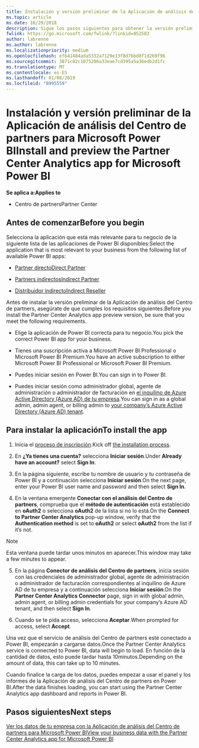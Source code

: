 ```yaml
---
title: Instalación y versión preliminar de la Aplicación de análisis del Centro de partners para Microsoft Power BI | Centro de partners
ms.topic: article
ms.date: 10/29/2018
description: Sigue los pasos siguientes para obtener la versión preliminar de la Aplicación de análisis del Centro de partners para Power BI (para partners directos en CSP).
fwlink: https://go.microsoft.com/fwlink/?linkid=852583
author: labrenne
ms.author: labrenne
ms.localizationpriority: medium
ms.openlocfilehash: ef641484ada5332a7129e13f8d7bbd8f1d269f96
ms.sourcegitcommit: 3871c82c1075206a33eae7cd395a5a36edb2d1fc
ms.translationtype: MT
ms.contentlocale: es-ES
ms.lasthandoff: 01/08/2019
ms.locfileid: "8995559"
---
```

# <a name="install-and-preview-the-partner-center-analytics-app-for-microsoft-power-bi"></a><span data-ttu-id="ba27a-103">Instalación y versión preliminar de la Aplicación de análisis del Centro de partners para Microsoft Power BI</span><span class="sxs-lookup"><span data-stu-id="ba27a-103">Install and preview the Partner Center Analytics app for Microsoft Power BI</span></span>

**<span data-ttu-id="ba27a-104">Se aplica a:</span><span class="sxs-lookup"><span data-stu-id="ba27a-104">Applies to</span></span>**

- <span data-ttu-id="ba27a-105">Centro de partners</span><span class="sxs-lookup"><span data-stu-id="ba27a-105">Partner Center</span></span>

## <a name="before-you-begin"></a><span data-ttu-id="ba27a-106">Antes de comenzar</span><span class="sxs-lookup"><span data-stu-id="ba27a-106">Before you begin</span></span>

<span data-ttu-id="ba27a-107">Selecciona la aplicación que está más relevante para tu negocio de la siguiente lista de las aplicaciones de Power BI disponibles:</span><span class="sxs-lookup"><span data-stu-id="ba27a-107">Select the application that is most relevant to your business from the following list of available Power BI apps:</span></span>
- [<span data-ttu-id="ba27a-108">Partner directo</span><span class="sxs-lookup"><span data-stu-id="ba27a-108">Direct Partner</span></span>](https://app.powerbi.com/groups/me/getdata/services/direct-providers-partner-analytics)

- [<span data-ttu-id="ba27a-109">Partners indirectos</span><span class="sxs-lookup"><span data-stu-id="ba27a-109">Indirect Partner</span></span>](https://app.powerbi.com/groups/me/getdata/services/indirect-providers-partner-analytics)

- [<span data-ttu-id="ba27a-110">Distribuidor indirecto</span><span class="sxs-lookup"><span data-stu-id="ba27a-110">Indirect Reseller</span></span>](https://app.powerbi.com/groups/me/getdata/services/indirect-seller-partner-analytics)

<span data-ttu-id="ba27a-111">Antes de instalar la versión preliminar de la Aplicación de análisis del Centro de partners, asegúrate de que cumples los requisitos siguientes.</span><span class="sxs-lookup"><span data-stu-id="ba27a-111">Before you install the Partner Center Analytics app preview version, be sure that you meet the following requirements.</span></span>

- <span data-ttu-id="ba27a-112">Elige la aplicación de Power BI correcta para tu negocio.</span><span class="sxs-lookup"><span data-stu-id="ba27a-112">You pick the correct Power BI app for your business.</span></span>

- <span data-ttu-id="ba27a-113">Tienes una suscripción activa a Microsoft Power BI Professional o Microsoft Power BI Premium.</span><span class="sxs-lookup"><span data-stu-id="ba27a-113">You have an active subscription to either Microsoft Power BI Professional or Microsoft Power BI Premium.</span></span>

- <span data-ttu-id="ba27a-114">Puedes iniciar sesión en Power BI.</span><span class="sxs-lookup"><span data-stu-id="ba27a-114">You can sign in to Power BI.</span></span>

- <span data-ttu-id="ba27a-115">Puedes iniciar sesión como administrador global, agente de administración o administrador de facturación en [el inquilino de Azure Active Directory (Azure AD) de tu empresa](azure-active-directory-tenants-and-partner-center.md).</span><span class="sxs-lookup"><span data-stu-id="ba27a-115">You can sign in as a global admin, admin agent, or billing admin to [your company’s Azure Active Directory (Azure AD) tenant](azure-active-directory-tenants-and-partner-center.md).</span></span>

## <a name="to-install-the-app"></a><span data-ttu-id="ba27a-116">Para instalar la aplicación</span><span class="sxs-lookup"><span data-stu-id="ba27a-116">To install the app</span></span>

1. <span data-ttu-id="ba27a-117">Inicia el [proceso de inscripción](https://app.powerbi.com/getdata/services/partneranalytics?cpcode=PartnerCenterAnalytics&getDataForceConnect=true&alwaysPromptForContentProviderCreds=true).</span><span class="sxs-lookup"><span data-stu-id="ba27a-117">Kick off [the installation process](https://app.powerbi.com/getdata/services/partneranalytics?cpcode=PartnerCenterAnalytics&getDataForceConnect=true&alwaysPromptForContentProviderCreds=true).</span></span>

2. <span data-ttu-id="ba27a-118">En **¿Ya tienes una cuenta?** selecciona **Iniciar sesión**.</span><span class="sxs-lookup"><span data-stu-id="ba27a-118">Under **Already have an account?** select **Sign In**.</span></span> 

3. <span data-ttu-id="ba27a-119">En la página siguiente, escribe tu nombre de usuario y tu contraseña de Power BI y a continuación selecciona **Iniciar sesión**.</span><span class="sxs-lookup"><span data-stu-id="ba27a-119">On the next page, enter your Power BI user name and password and then select **Sign In**.</span></span> 

4. <span data-ttu-id="ba27a-120">En la ventana emergente **Conectar con el análisis del Centro de partners**, comprueba que el **método de autenticación** está establecido en **oAuth2** o selecciona **oAuth2** de la lista si no lo está.</span><span class="sxs-lookup"><span data-stu-id="ba27a-120">On the **Connect to Partner Center Analytics** pop-up window, verify that the **Authentication method** is set to **oAuth2** or select **oAuth2** from the list if it’s not.</span></span> 

> [!NOTE]  
>  <span data-ttu-id="ba27a-121">Esta ventana puede tardar unos minutos en aparecer.</span><span class="sxs-lookup"><span data-stu-id="ba27a-121">This window may take a few minutes to appear.</span></span>

5. <span data-ttu-id="ba27a-122">En la página **Conector de análisis del Centro de partners**, inicia sesión con las credenciales de administrador global, agente de administración o administrador de facturación correspondientes al inquilino de Azure AD de tu empresa y a continuación selecciona **Iniciar sesión**.</span><span class="sxs-lookup"><span data-stu-id="ba27a-122">On the **Partner Center Analytics Connector** page, sign in with global admin, admin agent, or billing admin credentials for your company’s Azure AD tenant, and then select **Sign In**.</span></span>
 
6. <span data-ttu-id="ba27a-123">Cuando se te pida acceso, selecciona **Aceptar**.</span><span class="sxs-lookup"><span data-stu-id="ba27a-123">When prompted for access, select **Accept**.</span></span> 

<span data-ttu-id="ba27a-124">Una vez que el servicio de análisis del Centro de partners esté conectado a Power BI, empezarán a cargarse datos.</span><span class="sxs-lookup"><span data-stu-id="ba27a-124">Once the Partner Center Analytics service is connected to Power BI, data will begin to load.</span></span> <span data-ttu-id="ba27a-125">En función de la cantidad de datos, esto puede tardar hasta 10minutos.</span><span class="sxs-lookup"><span data-stu-id="ba27a-125">Depending on the amount of data, this can take up to 10 minutes.</span></span> 

<span data-ttu-id="ba27a-126">Cuando finalice la carga de los datos, puedes empezar a usar el panel y los informes de la Aplicación de análisis del Centro de partners en Power BI.</span><span class="sxs-lookup"><span data-stu-id="ba27a-126">After the data finishes loading, you can start using the Partner Center Analytics app dashboard and reports in Power BI.</span></span>

## <a name="next-steps"></a><span data-ttu-id="ba27a-127">Pasos siguientes</span><span class="sxs-lookup"><span data-stu-id="ba27a-127">Next steps</span></span>

[<span data-ttu-id="ba27a-128">Ver los datos de tu empresa con la Aplicación de análisis del Centro de partners para Microsoft Power BI</span><span class="sxs-lookup"><span data-stu-id="ba27a-128">View your business data with the Partner Center Analytics app for Microsoft Power BI</span></span>](power-bi-app-for-direct-partners-use.md)
